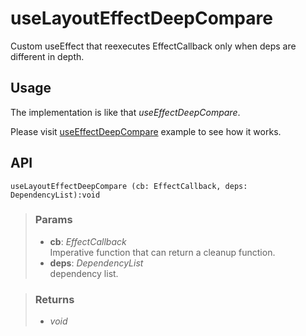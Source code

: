 # useLayoutEffectDeepCompare
Custom useEffect that reexecutes EffectCallback only when deps are different in depth.

## Usage

The implementation is like that _useEffectDeepCompare_.

Please visit [useEffectDeepCompare](#/useEffectDeepCompare) example to see how it works.

## API

```tsx
useLayoutEffectDeepCompare (cb: EffectCallback, deps: DependencyList):void 
```

> ### Params
>
> - __cb__: _EffectCallback_  
Imperative function that can return a cleanup function.
> - __deps__: _DependencyList_  
dependency list.
>

> ### Returns
>
> 
> - _void_  
>